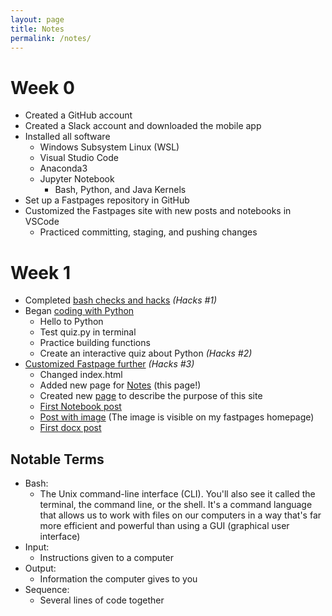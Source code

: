 ```yaml
---
layout: page
title: Notes
permalink: /notes/
---
```


# Week 0
- Created a GitHub account
- Created a Slack account and downloaded the mobile app
- Installed all software
    - Windows Subsystem Linux (WSL)
    - Visual Studio Code
    - Anaconda3
    - Jupyter Notebook
        - Bash, Python, and Java Kernels
- Set up a Fastpages repository in GitHub
- Customized the Fastpages site with new posts and notebooks in VSCode
    - Practiced committing, staging, and pushing changes

# Week 1
- Completed [bash checks and hacks](https://azeem-khan1.github.io/fastpages-project/jupyter/2022/08/22/BashHacks.html) *(Hacks #1)*
- Began [coding with Python](https://azeem-khan1.github.io/fastpages-project/jupyter/2022/08/23/AnatomyOfPython.html)
    - Hello to Python
    - Test quiz.py in terminal
    - Practice building functions
    - Create an interactive quiz about Python *(Hacks #2)*
- [Customized Fastpage further](https://azeem-khan1.github.io/fastpages-project/hacks/fastpageshacks) *(Hacks #3)*
    - Changed index.html
    - Added new page for [Notes](https://azeem-khan1.github.io/fastpages-project/notes/) (this page!)
    - Created new [page](https://azeem-khan1.github.io/fastpages-project/purpose/) to describe the purpose of this site
    - [First Notebook post](https://azeem-khan1.github.io/fastpages-project/jupyter/2022/08/20/JupyterNotebookTest.html)
    - [Post with image](https://azeem-khan1.github.io/fastpages-project/markdown/2022/08/21/test-markdown-post.html) (The image is visible on my fastpages homepage)
    - [First docx post](https://azeem-khan1.github.io/fastpages-project/2022/08/26/firstworddoc.html)


## Notable Terms

- Bash:
    - The Unix command-line interface (CLI). You'll also see it called the terminal, the command line, or the shell. It's a command language that allows us to work with files on our computers in a way that's far more efficient and powerful than using a GUI (graphical user interface)
- Input:
    - Instructions given to a computer
- Output:
    - Information the computer gives to you
- Sequence:
    - Several lines of code together